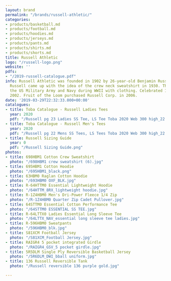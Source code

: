```yaml
---
layout: brand
permalink: "/brands/russell-athletic/"
categories:
- products/basketball.md
- products/football.md
- products/hoodies.md
- products/jerseys.md
- products/pants.md
- products/shirts.md
- products/shorts.md
title: Russell Athletic
logo: "/russell-logo.png"
website: ''
pdfs:
- "/2019-russell-catalogue.pdf"
info: Russell Athletic was founded in 1902 by 26-year-old Benjamin Russell in Alabama.
  Russell came up with the idea of the crew neck sweatshirt in 1930. They supplied
  the US Military Army and Navy during WWII with clothing. Celebrated 100 years in
  2002. Fruit of the Loom purchased Russell Corp. in 2006.
date: '2019-03-29T22:32:33.000+00:00'
catalogues:
- title: Toba Catalogue - Russell Ladies Tees
  year: 2020
  pdf: "/Russell pg 23 Ladies SS Tee, LS Tee Toba 2020 Web 300 high_22.pdf"
- title: Toba Catalogue - Russell Men's Tees
  year: 2020
  pdf: "/Russell pg 22 Mens SS Tees, LS Tees Toba 2020 Web 300 high_22.pdf"
- title: Russell Sizing Guide
  year: 0
  pdf: "/Russell Sizing Guide.png"
photos:
- title: 698HBM1 Cotton Crew Sweatshirt
  photo: "/698HBM1 crew sweatshirt (6).jpg"
- title: 695HBM1 Cotton Hoodie
  photo: "/695HBM1_black.png"
- title: 63HBM0 Raglan Cotton Hoodie
  photo: "/693HBM0 OXF_BLK.jpg"
- title: R-64HTTM0 Essential Lightweight Hoodie
  photo: "/64HTTM_8RX_lightweight hoodie.jpg"
- title: R-1Z4HBM0 Men's Dri-Power Fleece 1/4 Zip
  photo: "/R-1Z4HBM0 Quarter Zip Cadet Pullover.jpg"
- title: 64STTM0 Essential Cotton Performance Tee
  photo: "/64STTM0 ESSENTIAL SS TEE.jpg"
- title: R-64LTTX0 Ladies Essential Long Sleeve Tee
  photo: "/64LTTX_NAV_essential long sleeve tee ladies.jpg"
- title: R-596HBM0 Sweatpants
  photo: "/596HBM0_blk.jpg"
- title: S81XCM Football Jersey
  photo: "/S81XCM_Football Jersey.jpg"
- title: RAIGR4 5 pocket integrated Girdle
  photo: "/RAIGR4_GSV_5 pocket girdle.jpg"
- title: 5R5DLM Single Ply Reversible Basketball Jersey
  photo: "/5R6DLM_DWI_bball uniform.jpg"
- title: 136 Russell Reversible Tank
  photo: "/Russell reversible 136 purple gold.jpg"

---
```

